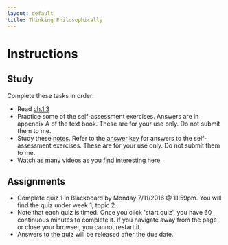 ```yaml
---
layout: default
title: Thinking Philosophically
---
```



# Instructions #


## Study

Complete these tasks in order: 

+ Read [ch.1.3](/Teaching/Examined/CT/ch1.3.pdf) 
+ Practice some of the self-assessment exercises. Answers are in appendix A of the text book. These are for your use only. Do not submit them to me. 
+ Study these [notes](/Teaching/Examined/CT/Handout). Refer to the [answer key](/Teaching/Examined/CT/Answers) for answers to the self-assessment exercises. These are for your use only. Do not submit them to me. 
+ Watch as many videos as you find interesting [here.](http://www.wi-phi.com/videos/Critical-Thinking?page=1)



## Assignments

+ Complete quiz 1 in Blackboard by Monday 7/11/2016 @ 11:59pm. You will find the quiz under week 1, topic 2.
+ Note that each quiz is timed. Once you click 'start quiz', you have 60 continuous minutes to complete it. If you navigate away from the page or close your browser, you cannot restart it. 
+ Answers to the quiz will be released after the due date. 